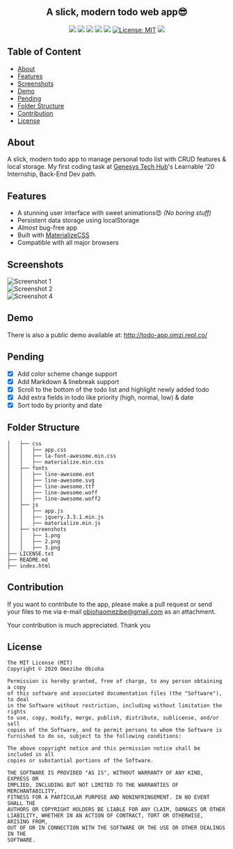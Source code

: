 <h2 align="center">A slick, modern todo web app😎</h2>

<div align="center">

![](https://img.shields.io/github/stars/omzi/modern-todo-app.svg)
![](https://img.shields.io/github/forks/omzi/modern-todo-app.svg)
![](https://img.shields.io/github/release/omzi/modern-todo-app.svg)
![](https://img.shields.io/github/repo-size/omzi/modern-todo-app)
![](https://img.shields.io/github/issues/omzi/modern-todo-app.svg)
[![License: MIT](https://img.shields.io/badge/License-MIT-yellow.svg)](https://opensource.org/licenses/MIT)
![](https://img.shields.io/twitter/follow/o_obioha.svg?style=social&label=@o_obioha)

</div>


## Table of Content
- [About](#about)
- [Features](#features)
- [Screenshots](#screenshots)
- [Demo](#demo)
- [Pending](#pending)
- [Folder Structure](#folder-structure)
- [Contribution](#contribution)
- [License](#license)

## About
A slick, modern todo app to manage personal todo list with CRUD features &amp; local storage. My first coding task at <a href="https://genesystechhub.com/" target="_blank" rel="noopener noreferrer">Genesys Tech Hub</a>'s Learnable '20 Internship, Back-End Dev path.

## Features

- A stunning user interface with sweet animations😍 _(No boring stuff)_
- Persistent data storage using localStorage
- _Almost_ bug-free app
- Built with <a href="http://materializecss.com/" target="_blank">MaterializeCSS</a>
- Compatible with all major browsers

## Screenshots
![Screenshot 1](https://raw.github.com/omzi/modern-todo-app/master/screenshots/1.png)
<br>
![Screenshot 2](https://raw.github.com/omzi/modern-todo-app/master/screenshots/2.png)
<br>
![Screenshot 4](https://raw.github.com/omzi/modern-todo-app/master/screenshots/4.png)


## Demo
There is also a public demo available at: http://todo-app.omzi.repl.co/

## Pending
- [x] Add color scheme change support
- [x] Add Markdown & linebreak support
- [x] Scroll to the bottom of the todo list and highlight newly added todo
- [x] Add extra fields in todo like priority (high, normal, low) & date
- [x] Sort todo by priority and date

## Folder Structure
```
│   ├── css
│   │   ├── app.css
│   │   ├── la-font-awesome.min.css
│   │   ├── materialize.min.css
│   ├── fonts
│   │   ├── line-awesome.eot
│   │   ├── line-awesome.svg
│   │   ├── line-awesome.ttf
│   │   ├── line-awesome.woff
│   │   ├── line-awesome.woff2
│   ├── js
│   │   ├── app.js
│   │   ├── jquery.3.3.1.min.js
│   │   ├── materialize.min.js
│   ├── screenshots
│   │   ├── 1.png
│   │   ├── 2.png
│   │   ├── 3.png
├── LICENSE.txt
├── README.md
├── index.html
```

## Contribution
If you want to contribute to the app, please make a pull request or send your files to me via e-mail [obiohaomezibe@gmail.com](mailto:obiohaomezibe@gmail.com) as an attachment.

Your contribution is much appreciated. Thank you

## License

```
The MIT License (MIT)
Copyright © 2020 Omezibe Obioha

Permission is hereby granted, free of charge, to any person obtaining a copy
of this software and associated documentation files (the "Software"), to deal
in the Software without restriction, including without limitation the rights
to use, copy, modify, merge, publish, distribute, sublicense, and/or sell
copies of the Software, and to permit persons to whom the Software is
furnished to do so, subject to the following conditions:

The above copyright notice and this permission notice shall be included in all
copies or substantial portions of the Software.

THE SOFTWARE IS PROVIDED "AS IS", WITHOUT WARRANTY OF ANY KIND, EXPRESS OR
IMPLIED, INCLUDING BUT NOT LIMITED TO THE WARRANTIES OF MERCHANTABILITY,
FITNESS FOR A PARTICULAR PURPOSE AND NONINFRINGEMENT. IN NO EVENT SHALL THE
AUTHORS OR COPYRIGHT HOLDERS BE LIABLE FOR ANY CLAIM, DAMAGES OR OTHER
LIABILITY, WHETHER IN AN ACTION OF CONTRACT, TORT OR OTHERWISE, ARISING FROM,
OUT OF OR IN CONNECTION WITH THE SOFTWARE OR THE USE OR OTHER DEALINGS IN THE
SOFTWARE.
```
